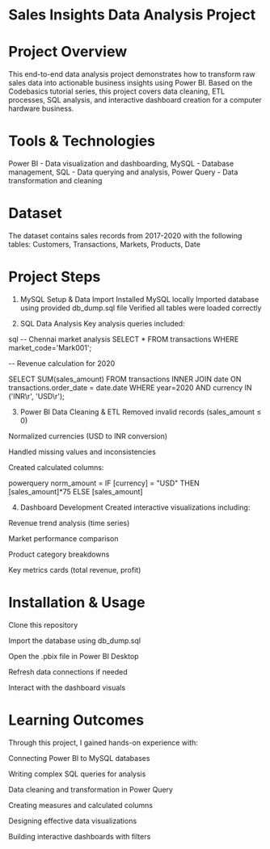 # Sales Insights Data Analysis Project

# Project Overview
This end-to-end data analysis project demonstrates how to transform raw sales data into actionable business insights using Power BI. Based on the Codebasics tutorial series, this project covers data cleaning, ETL processes, SQL analysis, and interactive dashboard creation for a computer hardware business.

# Tools & Technologies
Power BI - Data visualization and dashboarding,
MySQL - Database management,
SQL - Data querying and analysis,
Power Query - Data transformation and cleaning

# Dataset
The dataset contains sales records from 2017-2020 with the following tables:
Customers,
Transactions,
Markets,
Products,
Date

# Project Steps
1. MySQL Setup & Data Import
Installed MySQL locally
Imported database using provided db_dump.sql file
Verified all tables were loaded correctly

3. SQL Data Analysis
Key analysis queries included:

sql
-- Chennai market analysis
SELECT * FROM transactions WHERE market_code='Mark001';

-- Revenue calculation for 2020

SELECT SUM(sales_amount) FROM transactions 
INNER JOIN date ON transactions.order_date = date.date 
WHERE year=2020 AND currency IN ('INR\r', 'USD\r');

3. Power BI Data Cleaning & ETL
Removed invalid records (sales_amount ≤ 0)

Normalized currencies (USD to INR conversion)

Handled missing values and inconsistencies

Created calculated columns:

powerquery
norm_amount = IF [currency] = "USD" THEN [sales_amount]*75 ELSE [sales_amount]

4. Dashboard Development
Created interactive visualizations including:

Revenue trend analysis (time series)

Market performance comparison

Product category breakdowns

Key metrics cards (total revenue, profit)

# Installation & Usage
Clone this repository

Import the database using db_dump.sql

Open the .pbix file in Power BI Desktop

Refresh data connections if needed

Interact with the dashboard visuals

# Learning Outcomes
Through this project, I gained hands-on experience with:

Connecting Power BI to MySQL databases

Writing complex SQL queries for analysis

Data cleaning and transformation in Power Query

Creating measures and calculated columns

Designing effective data visualizations

Building interactive dashboards with filters

